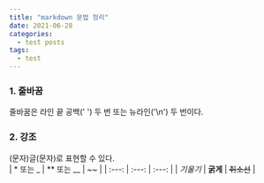 ```yaml
---
title: "markdown 문법 정리"
date: 2021-06-28
categories:
  - test posts
tags:
  - test
---
```


### 1. 줄바꿈
줄바꿈은 라인 끝 공백(' ') 두 번 또는 뉴라인('\n') 두 번이다.  

### 2. 강조
(문자)글(문자)로 표현할 수 있다.  
| * 또는 _ | ** 또는 __ | ~~ |
| :---: | :---: | :---: |
| *기울기* | **굵게** | ~~취소선~~ |  

